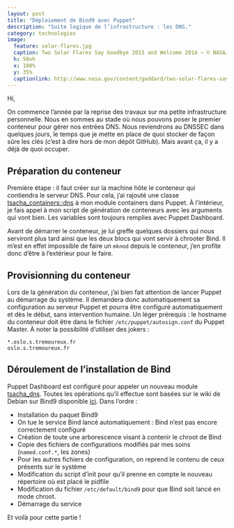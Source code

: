 ```yaml
---
layout: post
title: "Déploiement de Bind9 avec Puppet"
description: "Suite logique de l’infrastructure : les DNS."
category: technologies
image:
  feature: solar-flares.jpg
  caption: Two Solar Flares Say Goodbye 2013 and Welcome 2014 — © NASA/SDO
  h: 50vh
  x: 100%
  y: 35%
  captionlink: http://www.nasa.gov/content/goddard/two-solar-flares-say-goodbye-2013-and-welcome-2014/
---
```



Hi,

On commence l’année par la reprise des travaux sur ma petite infrastructure
personnelle. Nous en sommes au stade où nous pouvons poser le premier conteneur
pour gérer nos entrées DNS. Nous reviendrons au DNSSEC dans quelques jours, le
temps que je mette en place de quoi stocker de façon sûre les clés (c’est à dire
hors de mon dépôt GitHub). Mais avant ça, il y a déjà de quoi occuper.

## Préparation du conteneur

Première étape : il faut créer sur la machine hôte le conteneur qui contiendra
le serveur DNS. Pour cela, j’ai rajouté une classe
[tsacha_containers::dns](https://github.com/tsacha/puppet/blob/master/tsacha_containers/manifests/dns.pp)
à mon module containers dans Puppet. À l’intérieur, je fais appel à mon script
de génération de conteneurs avec les arguments qui vont bien. Les variables sont
toujours remplies avec Puppet Dashboard. 

Avant de démarrer le conteneur, je lui greffe quelques dossiers qui nous
serviront plus tard ainsi que les deux blocs qui vont servir à chrooter Bind. Il
m’est en effet impossible de faire un `mknod` depuis le conteneur, j’en profite
donc d’être à l’extérieur pour le faire.

## Provisionning du conteneur

Lors de la génération du conteneur, j’ai bien fait attention de lancer Puppet au
démarrage du système. Il demandera donc automatiquement sa configuration au
serveur Puppet et pourra être configuré automatiquement et dès le début, sans
intervention humaine. Un léger prérequis : le hostname du conteneur doit être
dans le fichier `/etc/puppet/autosign.conf` du Puppet Master. À noter la
possibilité d’utiliser des jokers :

    *.oslo.s.tremoureux.fr
    oslo.s.tremoureux.fr
    
## Déroulement de l’installation de Bind

Puppet Dashboard est configuré pour appeler un nouveau module
[tsacha_dns](https://github.com/tsacha/puppet/blob/master/tsacha_containers/manifests/dns.pp). Toutes
les opérations qu’il effectue sont basées sur le wiki de Debian sur Bind9
disponible [ici](https://wiki.debian.org/fr/Bind9). Dans l’ordre :


   * Installation du paquet Bind9
   * On tue le service Bind lancé automatiquement : Bind n’est pas encore
     correctement configuré
   * Création de toute une arborescence visant à contenir le chroot de Bind
   * Copie des fichiers de configurations modifiés par mes soins
     (`named.conf.*`, les zones)
   * Pour les autres fichiers de configuration, on reprend le contenu de ceux
     présents sur le système
   * Modification du script d’init pour qu’il prenne en compte le nouveau
     répertoire où est placé le pidfile
   * Modification du fichier `/etc/default/bind9` pour que Bind soit lancé en
     mode chroot.
   * Démarrage du service
   
Et voilà pour cette partie !

